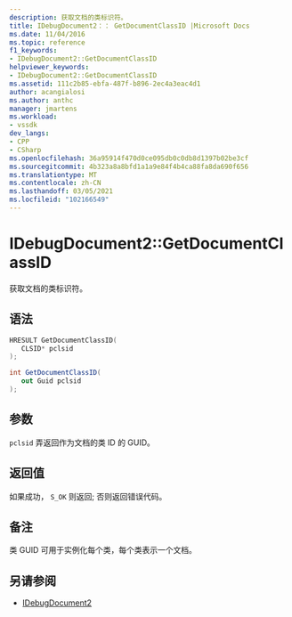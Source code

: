 ```yaml
---
description: 获取文档的类标识符。
title: IDebugDocument2：： GetDocumentClassID |Microsoft Docs
ms.date: 11/04/2016
ms.topic: reference
f1_keywords:
- IDebugDocument2::GetDocumentClassID
helpviewer_keywords:
- IDebugDocument2::GetDocumentClassID
ms.assetid: 111c2b85-ebfa-487f-b896-2ec4a3eac4d1
author: acangialosi
ms.author: anthc
manager: jmartens
ms.workload:
- vssdk
dev_langs:
- CPP
- CSharp
ms.openlocfilehash: 36a95914f470d0ce095db0c0db8d1397b02be3cf
ms.sourcegitcommit: 4b323a8a8bfd1a1a9e84f4b4ca88fa8da690f656
ms.translationtype: MT
ms.contentlocale: zh-CN
ms.lasthandoff: 03/05/2021
ms.locfileid: "102166549"
---
```

# <a name="idebugdocument2getdocumentclassid"></a>IDebugDocument2::GetDocumentClassID
获取文档的类标识符。

## <a name="syntax"></a>语法

```cpp
HRESULT GetDocumentClassID( 
   CLSID* pclsid
);
```

```csharp
int GetDocumentClassID( 
   out Guid pclsid
);
```

## <a name="parameters"></a>参数
`pclsid` 弄返回作为文档的类 ID 的 GUID。

## <a name="return-value"></a>返回值
 如果成功， `S_OK` 则返回; 否则返回错误代码。

## <a name="remarks"></a>备注
 类 GUID 可用于实例化每个类，每个类表示一个文档。

## <a name="see-also"></a>另请参阅
- [IDebugDocument2](../../../extensibility/debugger/reference/idebugdocument2.md)
